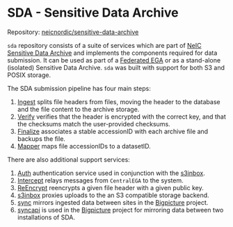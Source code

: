 SDA - Sensitive Data Archive
============

Repository:
[neicnordic/sensitive-data-archive](https://github.com/neicnordic/sensitive-data-archive)

`sda` repository consists of a suite of services which are part of [NeIC Sensitive Data Archive](https://neic-sda.readthedocs.io/en/latest/) and implements the components required for data submission.
It can be used as part of a [Federated EGA](https://ega-archive.org/federated) or as a stand-alone (isolated) Sensitive Data Archive.
`sda` was built with support for both S3 and POSIX storage.

The SDA submission pipeline has four main steps:

1. [Ingest](ingest.md) splits file headers from files, moving the header to the database and the file content to the archive storage.
2. [Verify](verify.md) verifies that the header is encrypted with the correct key, and that the checksums match the user-provided checksums.
3. [Finalize](finalize.md) associates a stable accessionID with each archive file and backups the file.
4. [Mapper](mapper.md) maps file accessionIDs to a datasetID.

There are also additional support services:

1. [Auth](auth.md) authentication service used in conjunction with the [s3inbox](s3inbox.md).
2. [Intercept](intercept.md) relays messages from `CentralEGA` to the system.
3. [ReEncrypt](reencrypt.md) reencrypts a given file header with a given public key.
4. [s3inbox](s3inbox.md) proxies uploads to the an S3 compatible storage backend.
5. [sync](sync.md) mirrors ingested data between sites in the [Bigpicture](https://bigpicture.eu/) project.
6. [syncapi](syncapi.md) is used in the [Bigpicture](https://bigpicture.eu/) project for mirroring data between two installations of SDA.
